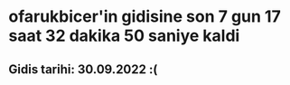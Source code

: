 # ofarukbicer'in gidisine son 7 gun 17 saat 32 dakika 50 saniye kaldi

## Gidis tarihi: 30.09.2022 :(